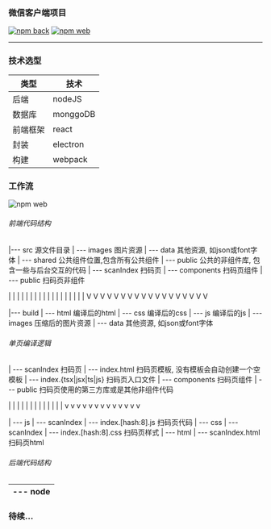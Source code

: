 ### 微信客户端项目
[![npm back](https://img.shields.io/badge/后端-nodeJS-green.svg)](https://github.com/mtshen/weixin)
[![npm web](https://img.shields.io/badge/前端-react-blue.svg)](https://github.com/mtshen/weixin)

------------------------------
### 技术选型

类型 | 技术
----- |-----
后端      | nodeJS
数据库    | monggoDB
前端框架  | react
封装      | electron
构建      | webpack

### 工作流
![npm web](https://github.com/mtshen/weixin/blob/master/docs/workflow.png)

###### 前端代码结构
|--- src            源文件目录
|  --- images       图片资源
|  --- data         其他资源, 如json或font字体
|  --- shared           公共组件位置,包含所有公共组件
|  --- public           公共的非组件库, 包含一些与后台交互的代码
|  --- scanIndex        扫码页
|     --- components        扫码页组件
|     --- public            扫码页非组件

| | | | | | | | | | | | | | | | | |
V V V V V V V V V V V V V V V V V V

|--- build
|  --- html     编译后的html
|  --- css      编译后的css
|  --- js       编译后的js
|  --- images   压缩后的图片资源
|  --- data     其他资源, 如json或font字体

###### 单页编译逻辑
| --- scanIndex                 扫码页
|   --- index.html              扫码页模板, 没有模板会自动创建一个空模板
|   --- index.{tsx|jsx|ts|js}   扫码页入口文件
|   --- components              扫码页组件
|   --- public                  扫码页使用的第三方库或是其他非组件代码

 | | | | | | | | | | | | |
 v v v v v v v v v v v v v 

| --- js
|   --- scanIndex
|       --- index.[hash:8].js   扫码页代码
| --- css
|   --- scanIndex
|       --- index.[hash:8].css  扫码页样式
| --- html
|   --- scanIndex.html          扫码页html
###### 后端代码结构
|--- node
|  ---
### 待续...
